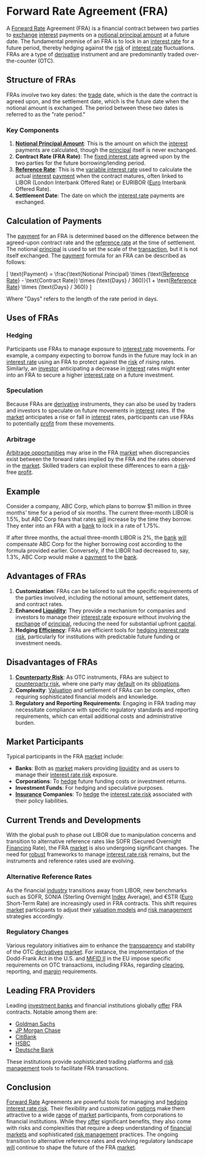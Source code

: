 # Forward Rate Agreement (FRA)

A [Forward Rate](../f/forward_rate.md) Agreement (FRA) is a financial contract between two parties to [exchange](../e/exchange.md) [interest](../i/interest.md) payments on a [notional principal amount](../n/notional_principal_amount.md) at a future date. The fundamental premise of an FRA is to lock in an [interest rate](../i/interest_rate.md) for a future period, thereby hedging against the [risk](../r/risk.md) of [interest rate](../i/interest_rate.md) fluctuations. FRAs are a type of [derivative](../d/derivative.md) instrument and are predominantly traded over-the-counter (OTC).

## Structure of FRAs

FRAs involve two key dates: the [trade](../t/trade.md) date, which is the date the contract is agreed upon, and the settlement date, which is the future date when the notional amount is exchanged. The period between these two dates is referred to as the "rate period."

### Key Components

1. **[Notional Principal Amount](../n/notional_principal_amount.md)**: This is the amount on which the [interest](../i/interest.md) payments are calculated, though the [principal](../p/principal.md) itself is never exchanged.
2. **Contract Rate (FRA Rate)**: The [fixed interest rate](../f/fixed_interest_rate.md) agreed upon by the two parties for the future borrowing/lending period.
3. **[Reference Rate](../r/reference_rate.md)**: This is the [variable interest rate](../v/variable_interest_rate.md) used to calculate the actual [interest](../i/interest.md) [payment](../p/payment.md) when the contract matures, often linked to LIBOR (London Interbank Offered Rate) or EURIBOR ([Euro](../e/euro.md) Interbank Offered Rate).
4. **Settlement Date**: The date on which the [interest rate](../i/interest_rate.md) payments are exchanged.

## Calculation of Payments

The [payment](../p/payment.md) for an FRA is determined based on the difference between the agreed-upon contract rate and the [reference rate](../r/reference_rate.md) at the time of settlement. The notional [principal](../p/principal.md) is used to set the scale of the [transaction](../t/transaction.md), but it is not itself exchanged. The [payment](../p/payment.md) formula for an FRA can be described as follows:

\[ \text{Payment} = \frac{\text{Notional Principal} \times (\text{[Reference Rate](../r/reference_rate.md)} - \text{Contract Rate}) \times (\text{Days} / 360)}{1 + \text{[Reference Rate](../r/reference_rate.md)} \times (\text{Days} / 360)} \]

Where "Days" refers to the length of the rate period in days.

## Uses of FRAs

### Hedging

Participants use FRAs to manage exposure to [interest rate](../i/interest_rate.md) movements. For example, a company expecting to borrow funds in the future may lock in an [interest rate](../i/interest_rate.md) using an FRA to protect against the [risk](../r/risk.md) of rising rates. Similarly, an [investor](../i/investor.md) anticipating a decrease in [interest](../i/interest.md) rates might enter into an FRA to secure a higher [interest rate](../i/interest_rate.md) on a future investment.

### Speculation

Because FRAs are [derivative](../d/derivative.md) instruments, they can also be used by traders and investors to speculate on future movements in [interest](../i/interest.md) rates. If the [market](../m/market.md) anticipates a rise or fall in [interest](../i/interest.md) rates, participants can use FRAs to potentially [profit](../p/profit.md) from these movements.

### Arbitrage

[Arbitrage opportunities](../a/arbitrage_opportunities.md) may arise in the FRA [market](../m/market.md) when discrepancies exist between the forward rates implied by the FRA and the rates observed in the [market](../m/market.md). Skilled traders can exploit these differences to earn a [risk](../r/risk.md)-free [profit](../p/profit.md).

## Example

Consider a company, ABC Corp, which plans to borrow $1 million in three months’ time for a period of six months. The current three-month LIBOR is 1.5%, but ABC Corp fears that rates [will](../w/will.md) increase by the time they borrow. They enter into an FRA with a [bank](../b/bank.md) to lock in a rate of 1.75%.

If after three months, the actual three-month LIBOR is 2%, the [bank](../b/bank.md) [will](../w/will.md) compensate ABC Corp for the higher borrowing cost according to the formula provided earlier. Conversely, if the LIBOR had decreased to, say, 1.3%, ABC Corp would make a [payment](../p/payment.md) to the [bank](../b/bank.md).

## Advantages of FRAs

1. **Customization**: FRAs can be tailored to suit the specific requirements of the parties involved, including the notional amount, settlement dates, and contract rates.
2. **Enhanced [Liquidity](../l/liquidity.md)**: They provide a mechanism for companies and investors to manage their [interest rate](../i/interest_rate.md) exposure without involving the [exchange](../e/exchange.md) of [principal](../p/principal.md), reducing the need for substantial upfront [capital](../c/capital.md).
3. **Hedging [Efficiency](../e/efficiency.md)**: FRAs are efficient tools for [hedging interest rate risk](../h/hedging_interest_rate_risk.md), particularly for institutions with predictable future funding or investment needs.

## Disadvantages of FRAs

1. **[Counterparty Risk](../c/counterparty_risk.md)**: As OTC instruments, FRAs are subject to [counterparty risk](../c/counterparty_risk.md), where one party may [default](../d/default.md) on its [obligations](../o/obligation.md).
2. **Complexity**: [Valuation](../v/valuation.md) and settlement of FRAs can be complex, often requiring sophisticated financial models and knowledge.
3. **Regulatory and Reporting Requirements**: Engaging in FRA trading may necessitate compliance with specific regulatory standards and reporting requirements, which can entail additional costs and administrative burden.

## Market Participants

Typical participants in the FRA [market](../m/market.md) include:

- **Banks**: Both as [market](../m/market.md) makers providing [liquidity](../l/liquidity.md) and as users to manage their [interest rate risk](../i/interest_rate_risk.md) exposure.
- **Corporations**: To [hedge](../h/hedge.md) future funding costs or investment returns.
- **Investment Funds**: For hedging and speculative purposes.
- **[Insurance](../i/insurance.md) Companies**: To [hedge](../h/hedge.md) the [interest rate risk](../i/interest_rate_risk.md) associated with their policy liabilities.

## Current Trends and Developments

With the global push to phase out LIBOR due to manipulation concerns and transition to alternative reference rates like SOFR (Secured Overnight [Financing](../f/financing.md) Rate), the FRA [market](../m/market.md) is also undergoing significant changes. The need for [robust](../r/robust.md) frameworks to manage [interest rate risk](../i/interest_rate_risk.md) remains, but the instruments and reference rates used are evolving.

### Alternative Reference Rates

As the financial [industry](../i/industry.md) transitions away from LIBOR, new benchmarks such as SOFR, SONIA (Sterling Overnight [Index](../i/index.md) Average), and €STR ([Euro](../e/euro.md) Short-Term Rate) are increasingly used in FRA contracts. This shift requires [market](../m/market.md) participants to adjust their [valuation models](../v/valuation_models.md) and [risk management](../r/risk_management.md) strategies accordingly.

### Regulatory Changes

Various regulatory initiatives aim to enhance the [transparency](../t/transparency.md) and stability of the OTC [derivatives](../d/derivatives.md) [market](../m/market.md). For instance, the implementation of the Dodd-Frank Act in the U.S. and [MiFID II](../m/mifid_ii.md) in the EU impose specific requirements on OTC transactions, including FRAs, regarding [clearing](../c/clearing.md), reporting, and [margin](../m/margin.md) requirements.

## Leading FRA Providers

Leading [investment banks](../i/investment_bank_(ib).md) and financial institutions globally [offer](../o/offer.md) FRA contracts. Notable among them are:

- [Goldman Sachs](https://www.goldmansachs.com/)
- [JP Morgan Chase](https://www.jpmorganchase.com/)
- [CitiBank](https://www.citigroup.com/citi/)
- [HSBC](https://www.hsbc.com/)
- [Deutsche Bank](https://www.db.com/)

These institutions provide sophisticated trading platforms and [risk management](../r/risk_management.md) tools to facilitate FRA transactions.

## Conclusion

[Forward Rate](../f/forward_rate.md) Agreements are powerful tools for managing and [hedging interest rate risk](../h/hedging_interest_rate_risk.md). Their flexibility and customization [options](../o/options.md) make them attractive to a wide [range](../r/range.md) of [market](../m/market.md) participants, from corporations to financial institutions. While they [offer](../o/offer.md) significant benefits, they also come with risks and complexities that require a deep understanding of [financial markets](../f/financial_market.md) and sophisticated [risk management](../r/risk_management.md) practices. The ongoing transition to alternative reference rates and evolving regulatory landscape [will](../w/will.md) continue to shape the future of the FRA [market](../m/market.md).